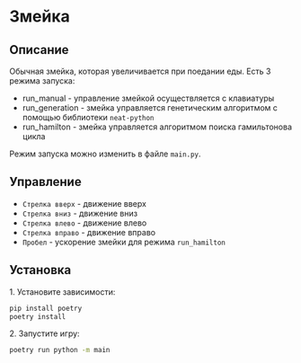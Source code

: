 # Змейка

## Описание

Обычная змейка, которая увеличивается при поедании еды. Есть 3 режима запуска:
- run_manual - управление змейкой осуществляется с клавиатуры
- run_generation - змейка управляется генетическим алгоритмом с помощью библиотеки `neat-python`
- run_hamilton - змейка управляется алгоритмом поиска гамильтонова цикла

Режим запуска можно изменить в файле `main.py`.

## Управление

- `Стрелка вверх` - движение вверх
- `Стрелка вниз` - движение вниз
- `Стрелка влево` - движение влево
- `Стрелка вправо` - движение вправо
- `Пробел` - ускорение змейки для режима `run_hamilton`

## Установка

1\. Установите зависимости:
```bash
pip install poetry
poetry install
```

2\. Запустите игру:
```bash
poetry run python -m main
```
